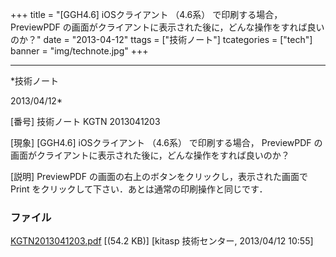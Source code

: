 ﻿+++
title = "[GGH4.6] iOSクライアント （4.6系） で印刷する場合， PreviewPDF の画面がクライアントに表示された後に，どんな操作をすれば良いのか？"
date = "2013-04-12"
ttags = ["技術ノート"]
tcategories = ["tech"]
banner = "img/technote.jpg"
+++

-----------------------------------------------------------------------------------------------------------------------------

*技術ノート

2013/04/12*


[番号]
技術ノート KGTN 2013041203

[現象]
[GGH4.6] iOSクライアント （4.6系） で印刷する場合， PreviewPDF
の画面がクライアントに表示された後に，どんな操作をすれば良いのか？

[説明]
PreviewPDF の画面の右上のボタンをクリックし，表示された画面で Print
をクリックして下さい．あとは通常の印刷操作と同じです．


### ファイル

 
 


[KGTN2013041203.pdf](http://techreport.kitasp.net/attachments/download/1316/KGTN2013041203.pdf)
 [(54.2 KB)] [kitasp 技術センター, 2013/04/12
10:55]


 


 

